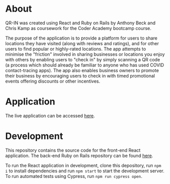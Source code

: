 # About

QR-IN was created using React and Ruby on Rails by Anthony Beck and Chris Kamp as coursework for the Coder Academy bootcamp course.

The purpose of the application is to provide a platform for users to share locations they have visited (along with reviews and ratings), and for other users to find popular or highly-rated locations. The app attempts to minimise the "friction" involved in sharing businesses or locations you enjoy with others by enabling users to "check in" by simply scanning a QR code (a process which should already be familiar to anyone who has used COVID contact-tracing apps). The app also enables business owners to promote their business by encouraging users to check in with timed promotional events offering discounts or other incentives.

# Application

The live application can be accessed [here](https://qr-in.netlify.app/).

# Development

This repository contains the source code for the front-end React application. The back-end Ruby on Rails repository can be found [here](https://github.com/chris-kamp/qr-in-rails).

To run the React application in development, clone this depository, run ```npm i``` to install dependencies and run ```npm start``` to start the development server. To run automated tests using Cypress, run ```npm run cypress open```.